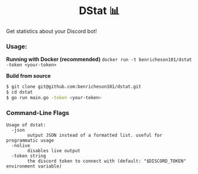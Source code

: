 <h1 align="center">DStat 📊</h1>

Get statistics about your Discord bot!

### Usage:
**Running with Docker (recommended)**
`docker run -t benricheson101/dstat -token <your-token>`

**Build from source**
```bash
$ git clone git@github.com:benricheson101/dstat.git
$ cd dstat
$ go run main.go -token <your-token>
```

### Command-Line Flags
```
Usage of dstat:
  -json
    	output JSON instead of a formatted list. useful for programmatic usage
  -nolive
    	disables live output
  -token string
    	the discord token to connect with (default: "$DISCORD_TOKEN" environment variable)
```
